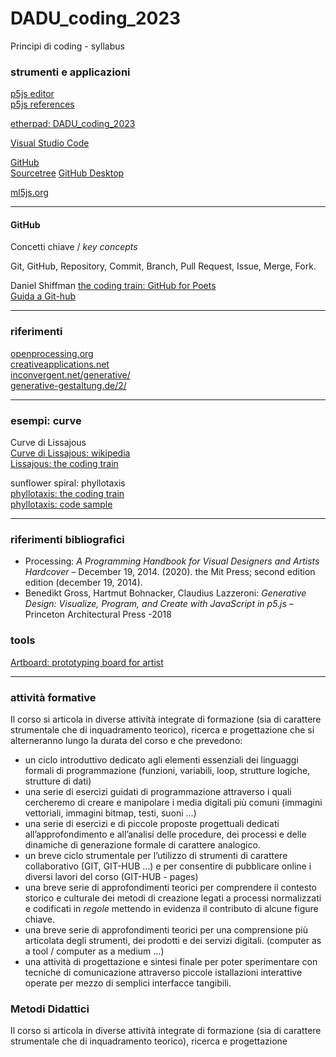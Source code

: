 # DADU_coding_2023
Principi di coding - syllabus

### strumenti e applicazioni
[p5js editor](https://editor.p5js.org)  
[p5js references](https://p5js.org/reference/)  

[etherpad: DADU_coding_2023](https://etherpad.opendev.org/p/DADU_coding_2023)  

[Visual Studio Code](https://code.visualstudio.com/)  

[GitHub](https://github.com/)  
[Sourcetree](https://www.sourcetreeapp.com) 
[GitHub Desktop](https://desktop.github.com) 

[ml5js.org](https://ml5js.org)  

___

#### GitHub
Concetti chiave / *key concepts*  

Git, GitHub, Repository, Commit, Branch, Pull Request, Issue, Merge, Fork.  

Daniel Shiffman [the coding train: GitHub for Poets](https://www.youtube.com/playlist?list=PLRqwX-V7Uu6ZF9C0YMKuns9sLDzK6zoiV)  
[Guida a Git-hub](https://vixr.it/guida-a-github-in-italiano-come-si-usa-git-e-cosa-e-github/)

___

### riferimenti
[openprocessing.org](https://openprocessing.org)  
[creativeapplications.net](http://www.creativeapplications.net)  
[inconvergent.net/generative/](https://inconvergent.net/generative/)  
[generative-gestaltung.de/2/](http://www.generative-gestaltung.de/2/)  

___

### esempi: curve  
Curve di Lissajous  
[Curve di Lissajous: wikipedia](https://it.wikipedia.org/wiki/Figura_di_Lissajous)  
[Lissajous: the coding train](https://www.youtube.com/watch?v=glDU8Nsyidg)  

sunflower spiral: phyllotaxis  
[phyllotaxis: the coding train](https://thecodingtrain.com/tracks/algorithmic-botany/30-phyllotaxis)  
[phyllotaxis: code sample](https://editor.p5js.org/codingtrain/sketches/CehY0jsLV)  

___

### riferimenti bibliografici
- Processing: *A Programming Handbook for Visual Designers and Artists Hardcover* – December 19, 2014. (2020). the Mit Press; second edition edition (december 19, 2014).
- Benedikt Gross, Hartmut Bohnacker, Claudius Lazzeroni: *Generative Design: Visualize, Program, and Create with JavaScript in p5.js* – Princeton Architectural Press -2018

### tools
[Artboard: prototyping board for artist](https://github.com/frmurgia/Artboard_library/tree/master)

___

### attività formative
Il corso si articola in diverse attività integrate di formazione (sia di carattere strumentale che di inquadramento teorico), ricerca e progettazione che si alterneranno lungo la durata del corso e che prevedono:

- un ciclo introduttivo dedicato agli elementi essenziali dei linguaggi formali di programmazione (funzioni, variabili, loop, strutture logiche, strutture di dati) 
- una serie di esercizi guidati di programmazione attraverso i quali cercheremo di creare e manipolare i media digitali più comuni (immagini vettoriali, immagini bitmap, testi, suoni …)
- una serie di esercizi e di piccole proposte progettuali dedicati all’approfondimento e all’analisi delle procedure, dei processi e delle dinamiche di generazione formale di carattere analogico.
- un breve ciclo strumentale per l’utilizzo di strumenti di carattere collaborativo (GIT, GIT-HUB …) e per consentire di pubblicare online i diversi lavori del corso (GIT-HUB - pages)
- una breve serie di approfondimenti teorici per comprendere il contesto storico e culturale dei metodi di creazione legati a processi normalizzati e codificati in *regole* mettendo in evidenza il contributo di alcune figure chiave.
- una breve serie di approfondimenti teorici per una comprensione più articolata degli strumenti, dei prodotti e dei servizi digitali. (computer as a tool / computer as a medium …)
- una attività di progettazione e sintesi finale per poter sperimentare con tecniche di comunicazione attraverso piccole istallazioni interattive operate per mezzo di semplici interfacce tangibili.

### Metodi Didattici
Il corso si articola in diverse attività integrate di formazione (sia di carattere strumentale che di inquadramento teorico), ricerca e progettazione
